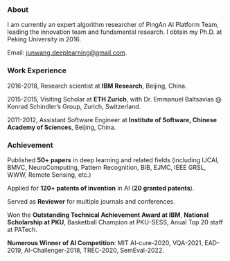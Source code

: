 ### About

I am currently an expert algorithm researcher of PingAn AI Platform Team, leading the innovation team and fundamental research. I obtain my Ph.D. at Peking University in 2016.

Email: [junwang.deeplearning@gmail.com](mailto:junwang.deeplearning@gmail.com).

### Work Experience

2016-2018, Research scientist at **IBM Research**, Beijing, China.

2015-2015, Visiting Scholar at **ETH Zurich**, with Dr. Emmanuel Baltsavias @ Konrad Schindler’s Group, Zurich, Switzerland.

2011-2012, Assistant Software Engineer at **Institute of Software, Chinese Academy of Sciences**, Beijing, China.

### Achievement

Published **50+ papers** in deep learning and related fields (including IJCAI, BMVC, NeuroComputing, Pattern Recognition, BIB, EJMC, IEEE GRSL, WWW, Remote Sensing, etc.)

Applied for **120+ patents of invention** in AI (**20 granted patents**).

Served as **Reviewer** for multiple journals and conferences.

Won the **Outstanding Technical Achievement Award at IBM**, **National Scholarship at PKU**, Basketball Champion at PKU-SESS,  Anual Top 20 staff at PATech.

**Numerous Winner of AI Competition**: MIT AI-cure-2020, VQA-2021, EAD-2019, AI-Challenger-2018, TREC-2020, SemEval-2022.
